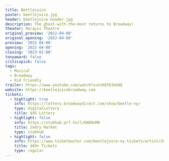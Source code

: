 ```yaml
---
title: Bettlejuice
poster: beetlejuice.jpg
header: beetlejuice-header.jpg
description: The ghost-with-the-most returns to Broadway!
theater: Marquis Theatre
original_preview: '2022-04-08'
original_opening: '2022-04-08'
preview: '2022-04-08'
opening: '2022-04-08'
closing: '2023-01-08'
tonyaward: false
criticspick: false
tags: 
  - Musical
  - Broadway
  - Kid Friendly
trailer: https://www.youtube.com/watch?v=VsK6fOJmVAQ
website: https://beetlejuicebroadway.com
tickets:
  - highlight: true
    info: https://lottery.broadwaydirect.com/show/beetle-ny/
    type: digitalLottery
    title: $45 Lottery
  - highlight: false
    info: https://stubhub.prf.hn/l/KNENnMN
    title: 2ndry Market
    type: stubhub
  - highlight: false
    info: https://www.ticketmaster.com/beetlejuice-ny-tickets/artist/2818024
    title: $69+ Tickets
    type: regular
---
```

